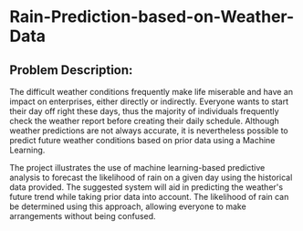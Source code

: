 # Rain-Prediction-based-on-Weather-Data
## Problem Description:
The difficult weather conditions frequently make life miserable and have an impact on enterprises, either directly or indirectly. Everyone wants to start their day off right these days, thus the majority of individuals frequently check the weather report before creating their daily schedule. Although weather predictions are not always accurate, it is nevertheless possible to predict future weather conditions based on prior data using a Machine Learning.

The project illustrates the use of machine learning-based predictive analysis to forecast the likelihood of rain on a given day using the historical data provided. The suggested system will aid in predicting the weather's future trend while taking prior data into account. The likelihood of rain can be determined using this approach, allowing everyone to make arrangements without being confused.
